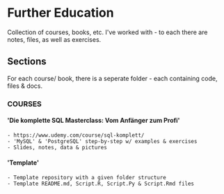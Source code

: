 # Further Education
Collection of courses, books, etc. I've worked with - to each there are notes, files, as well as exercises.    

## Sections
For each course/ book, there is a seperate folder - each containing code, files & docs.     

### COURSES
#### 'Die komplette SQL Masterclass: Vom Anfänger zum Profi'
	- https://www.udemy.com/course/sql-komplett/
	- 'MySQL' & 'PostgreSQL' step-by-step w/ examples & exercises
	- Slides, notes, data & pictures   
  
#### 'Template'
	- Template repository with a given folder structure   
	- Template README.md, Script.R, Script.Py & Script.Rmd files